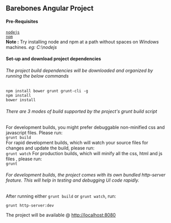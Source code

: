 ## Barebones Angular Project
#### Pre-Requisites
[`nodejs`](https://nodejs.org/en/)  
[`npm`](https://nodejs.org/en/)  
**Note :** Try installing node and npm at a path without spaces on *Windows* machines. _eg: C:\nodejs_

#### Set-up and download project dependencies
###### The project build dependencies will be downloaded and organized by running the below commands
```
npm install bower grunt grunt-cli -g
npm install
bower install
```

###### There are 3 modes of build supported by the project's _grunt_ build script
For development builds, you might prefer debuggable non-minified css and javascript files. Please run:  
`grunt build`  
For rapid development builds, which will watch your source files for changes and update the build, please run:  
`grunt watch`
For production builds, which will minify all the css, html and js files , please run:    
`grunt`

###### For development builds, the project comes with its own bundled http-server feature. This will help in testing and debugging UI code rapidly.
After running either `grunt build` or `grunt watch`, run:
```
grunt http-server:dev
```
The project will be available @ [http://localhost:8080](http://localhost:8080)
